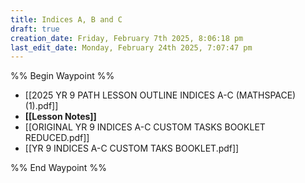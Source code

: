 ```yaml
---
title: Indices A, B and C
draft: true
creation_date: Friday, February 7th 2025, 8:06:18 pm
last_edit_date: Monday, February 24th 2025, 7:07:47 pm
---
```


%% Begin Waypoint %%
- [[2025 YR 9 PATH LESSON OUTLINE INDICES A-C (MATHSPACE) (1).pdf]]
- **[[Lesson Notes]]**
- [[ORIGINAL YR 9 INDICES A-C CUSTOM TASKS  BOOKLET REDUCED.pdf]]
- [[YR 9 INDICES A-C CUSTOM TAKS BOOKLET.pdf]]

%% End Waypoint %%
